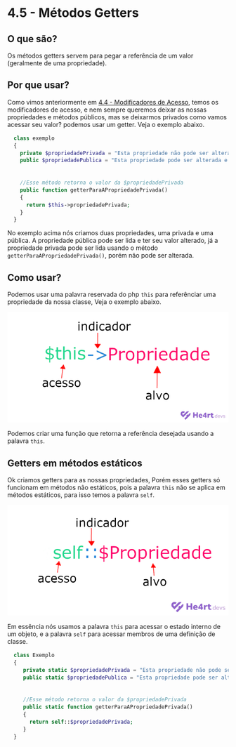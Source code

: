 # 4.5 - Métodos Getters

## O que são?
  Os métodos getters servem para pegar a referência de um valor (geralmente de uma propriedade).
  
## Por que usar?
  Como vimos anteriormente em [4.4 - Modificadores de Acesso](4-Modificadores-de-acesso.md), temos os modificadores de acesso, e nem sempre queremos deixar
  as nossas propriedades e métodos públicos, mas se deixarmos privados como vamos acessar seu valor? podemos usar um getter. Veja o exemplo abaixo.
  
  ```php
    class exemplo
    {
      private $propriedadePrivada = "Esta propriedade não pode ser alterada nem lida diretamente";
      public $propriedadePublica = "Esta propriedade pode ser alterada e lida diretamente";
      
      
      //Esse método retorna o valor da $propriedadePrivada
      public function getterParaAPropriedadePrivada()
      {
        return $this->propriedadePrivada;
      }
    }
  ```
  No exemplo acima nós criamos duas propriedades, uma privada e uma pública. A propriedade pública pode ser lida e ter seu valor alterado, já a propriedade
  privada pode ser lida usando o método ```getterParaAPropriedadePrivada()```, porém não pode ser alterada.
  
  ## Como usar?
   Podemos usar uma palavra reservada do php ```this``` para referênciar uma propriedade da nossa classe, Veja o exemplo abaixo.
  
  <img src="../images/ExemploGetter.png">

  Podemos criar uma função que retorna a referência desejada usando a palavra ```this```.
  
 ## Getters em métodos estáticos
   Ok criamos getters para as nossas propriedades, Porém esses getters só funcionam em métodos não estáticos, pois a palavra ```this``` não se aplica
   em métodos estáticos, para isso temos a palavra ```self```.
 
 <img src="../images/ExemploGetterEstatic.png">
 
 Em essência nós usamos a palavra ```this``` para acessar o estado interno de um objeto, e a palavra ```self``` para acessar membros de uma definição de classe.
 
 ```php
   class Exemplo
   {
      private static $propriedadePrivada = "Esta propriedade não pode ser alterada e lida diretamente";
      public static $propriedadePublica = "Esta propriedade pode ser alterada e lida diretamente";
      
      
      //Esse método retorna o valor da $propriedadePrivada
      public static function getterParaAPropriedadePrivada()
      {
        return self::$propriedadePrivada;
      }
   }
 ```
